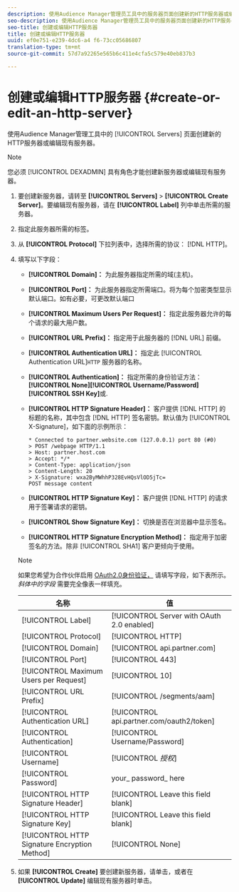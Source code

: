 ```yaml
---
description: 使用Audience Manager管理员工具中的服务器页面创建新的HTTP服务器或编辑现有服务器。
seo-description: 使用Audience Manager管理员工具中的服务器页面创建新的HTTP服务器或编辑现有服务器。
seo-title: 创建或编辑HTTP服务器
title: 创建或编辑HTTP服务器
uuid: ef0e751-e239-4dc6-a4 f6-73cc05686807
translation-type: tm+mt
source-git-commit: 57d7a92265e565b6c411e4cfa5c579e40eb837b3

---
```



# 创建或编辑HTTP服务器 {#create-or-edit-an-http-server}

使用Audience Manager管理工具中的 [!UICONTROL Servers] 页面创建新的HTTP服务器或编辑现有服务器。

>[!NOTE]
>
>您必须 [!UICONTROL DEXADMIN] 具有角色才能创建新服务器或编辑现有服务器。

1. 要创建新服务器，请转至 **[!UICONTROL Servers]** &gt; **[!UICONTROL Create Server]**。要编辑现有服务器，请在 **[!UICONTROL Label]** 列中单击所需的服务器。
1. 指定此服务器所需的标签。
1. 从 **[!UICONTROL Protocol]** 下拉列表中，选择所需的协议： [!DNL HTTP]。
1. 填写以下字段：

   * **[!UICONTROL Domain]：** 为此服务器指定所需的域(主机)。
   * **[!UICONTROL Port]：** 为此服务器指定所需端口。将为每个加密类型显示默认端口。如有必要，可更改默认端口
   * **[!UICONTROL Maximum Users Per Request]：** 指定此服务器允许的每个请求的最大用户数。
   * **[!UICONTROL URL Prefix]：** 指定用于此服务器的 [!DNL URL] 前缀。
   * **[!UICONTROL Authentication URL]：** 指定此 [!UICONTROL Authentication URL]`HTTP` 服务器的名称。
   * **[!UICONTROL Authentication]：** 指定所需的身份验证方法： **[!UICONTROL None]****[!UICONTROL Username/Password]****[!UICONTROL SSH Key]**&#x200B;或.
   * **[!UICONTROL HTTP Signature Header]：** 客户提供 [!DNL HTTP] 的标题的名称，其中包含 [!DNL HTTP] 签名密钥。默认值为 [!UICONTROL X-Signature]，如下面的示例所示：

      ```
      * Connected to partner.website.com (127.0.0.1) port 80 (#0)
      > POST /webpage HTTP/1.1
      > Host: partner.host.com
      > Accept: */*
      > Content-Type: application/json
      > Content-Length: 20
      > X-Signature: wxa2ByMWhhP328EvHQsVlOD5jTc=
      POST message content
      ```

   * **[!UICONTROL HTTP Signature Key]：** 客户提供 [!DNL HTTP] 的请求用于签署请求的密钥。
   * **[!UICONTROL Show Signature Key]：** 切换是否在浏览器中显示签名。
   * **[!UICONTROL HTTP Signature Encryption Method]：** 指定用于加密签名的方法。除非 [!UICONTROL SHA1] 客户更倾向于使用。
   >[!NOTE]
   >
   >如果您希望为合作伙伴启用 [OAuth2.0身份验证，](https://docs.adobe.com/help/en/audience-manager/user-guide/implemenation-integration-guides/receiving-audience-data/real-time-outbound-transfers/oauth-in-outbound-transfers.html) 请填写字段，如下表所示。*斜体中的字段* 需要完全像表一样填充。

   | 名称 | 值 |
   |---|---|
   | [!UICONTROL Label] | [!UICONTROL Server with OAuth 2.0 enabled] |
   | [!UICONTROL Protocol] | [!UICONTROL HTTP] |
   | [!UICONTROL Domain] | [!UICONTROL api.partner.com] |
   | [!UICONTROL Port] | [!UICONTROL 443] |
   | [!UICONTROL Maximum Users per Request] | [!UICONTROL 10] |
   | [!UICONTROL URL Prefix] | [!UICONTROL /segments/aam] |
   | [!UICONTROL Authentication URL] | [!UICONTROL api.partner.com/oauth2/token] |
   | [!UICONTROL Authentication] | [!UICONTROL Username/Password] |
   | [!UICONTROL Username] | [!UICONTROL *授权&#x200B;*] |
   | [!UICONTROL Password] | your_ password_ here |
   | [!UICONTROL HTTP Signature Header] | [!UICONTROL Leave this field blank] |
   | [!UICONTROL HTTP Signature Key] | [!UICONTROL Leave this field blank] |
   | [!UICONTROL HTTP Signature Encryption Method] | [!UICONTROL None] |

1. 如果 **[!UICONTROL Create]** 要创建新服务器，请单击，或者在 **[!UICONTROL Update]** 编辑现有服务器时单击。